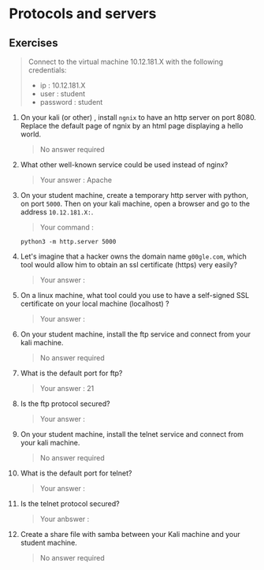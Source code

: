 # Protocols and servers
## Exercises

> Connect to the virtual machine 10.12.181.X with the following credentials:  
> * ip : 10.12.181.X  
> * user : student  
> * password : student  

1.  On your kali (or other) , install ``ngnix`` to have an http server on port 8080. Replace the default page of ngnix by an html page displaying a hello world.
    > No answer required

1. What other well-known service could be used instead of nginx? 
    > Your answer : Apache

1. On your student machine, create a temporary http server with python, on port ``5000``. Then on your kali machine, open a browser and go to the address ``10.12.181.X:``.
    > Your command : 
    ``` 
    python3 -m http.server 5000
    ```

1. Let's imagine that a hacker owns the domain name ``g00gle.com``, which tool would allow him to obtain an ssl certificate (https) very easily?
    > Your answer :

1. On a linux machine, what tool could you use to have a self-signed SSL certificate on your local machine (localhost) ? 
    > Your answer : 

1. On your student machine, install the ftp service and connect from your kali machine.
    > No answer required

1. What is the default port for ftp? 
    > Your answer : 21

1. Is the ftp protocol secured?
    > Your answer :

1. On your student machine, install the telnet service and connect from your kali machine.
    > No answer required

1. What is the default port for telnet? 
    > Your answer :

1. Is the telnet protocol secured?
    > Your anbswer :
    
1. Create a share file with samba between your Kali machine and your student machine.
    > No answer required
